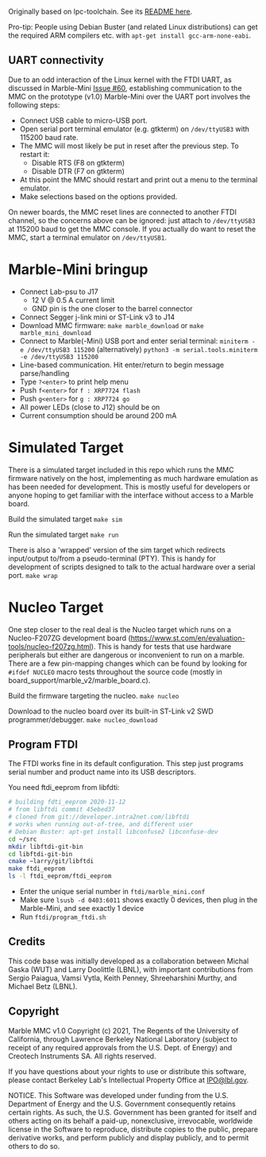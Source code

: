 Originally based on lpc-toolchain. See its [README here](README-lpc-toolchain.md).

Pro-tip: People using Debian Buster (and related Linux distributions) can
get the required ARM compilers etc. with `apt-get install gcc-arm-none-eabi`.

## UART connectivity ##
Due to an odd interaction of the Linux kernel with the FTDI UART,
as discussed in Marble-Mini
[Issue #60](https://github.com/BerkeleyLab/Marble-Mini/issues/60),
establishing communication to the MMC on the prototype (v1.0) Marble-Mini
over the UART port involves the following steps:
- Connect USB cable to micro-USB port.
- Open serial port terminal emulator (e.g. gtkterm) on `/dev/ttyUSB3` with 115200 baud rate.
- The MMC will most likely be put in reset after the previous step. To restart it:
  - Disable RTS (F8 on gtkterm)
  - Disable DTR (F7 on gtkterm)
- At this point the MMC should restart and print out a menu to the terminal emulator.
- Make selections based on the options provided.

On newer boards, the MMC reset lines are connected to another FTDI channel,
so the concerns above can be ignored: just attach to `/dev/ttyUSB3` at
115200 baud to get the MMC console.
If you actually do want to reset the MMC, start a terminal emulator
on `/dev/ttyUSB1`.

# Marble-Mini bringup
  * Connect Lab-psu to J17
      - 12 V @ 0.5 A current limit
      - GND pin is the one closer to the barrel connector
  * Connect Segger j-link mini or ST-Link v3 to J14
  * Download MMC firmware: `make marble_download` or `make marble_mini_download`
  * Connect to Marble(-Mini) USB port and enter serial terminal:
    `miniterm -e /dev/ttyUSB3 115200`
    (alternatively)
    `python3 -m serial.tools.miniterm -e /dev/ttyUSB3 115200`
  * Line-based communication. Hit enter/return to begin message parse/handling
  * Type `?<enter>` to print help menu
  * Push `f<enter>` for `f : XRP7724 flash`
  * Push `g<enter>` for `g : XRP7724 go`
  * All power LEDs (close to J12) should be on
  * Current consumption should be around 200 mA

# Simulated Target
There is a simulated target included in this repo which runs the MMC firmware natively on
the host, implementing as much hardware emulation as has been needed for development.  This
is mostly useful for developers or anyone hoping to get familiar with the interface without
access to a Marble board.

Build the simulated target
`make sim`

Run the simulated target
`make run`

There is also a 'wrapped' version of the sim target which redirects input/output to/from a
pseudo-terminal (PTY).  This is handy for development of scripts designed to talk to the
actual hardware over a serial port.
`make wrap`

# Nucleo Target
One step closer to the real deal is the Nucleo target which runs on a Nucleo-F207ZG development
board (https://www.st.com/en/evaluation-tools/nucleo-f207zg.html).  This is handy for tests
that use hardware peripherals but either are dangerous or inconvenient to run on a marble.
There are a few pin-mapping changes which can be found by looking for `#ifdef NUCLEO` macro
tests throughout the source code (mostly in board\_support/marble\_v2/marble\_board.c).

Build the firmware targeting the nucleo.
`make nucleo`

Download to the nucleo board over its built-in ST-Link v2 SWD programmer/debugger.
`make nucleo_download`

## Program FTDI
The FTDI works fine in its default configuration. This step just programs serial
number and product name into its USB descriptors.

You need ftdi_eeprom from libfdti:

```bash
# building fdti_eeprom 2020-11-12
# from libftdi commit 45ebed37
# cloned from git://developer.intra2net.com/libftdi
# works when running out-of-tree, and different user
# Debian Buster: apt-get install libconfuse2 libconfuse-dev
cd ~/src
mkdir libftdi-git-bin
cd libftdi-git-bin
cmake ~larry/git/libftdi
make ftdi_eeprom
ls -l ftdi_eeprom/ftdi_eeprom
```

  * Enter the unique serial number in `ftdi/marble_mini.conf`
  * Make sure `lsusb -d 0403:6011` shows exactly 0 devices, then plug in the Marble-Mini, and see exactly 1 device
  * Run `ftdi/program_ftdi.sh`

## Credits

This code base was initially developed as a collaboration between Michal Gaska (WUT) and
Larry Doolittle (LBNL), with important contributions from Sergio Paiagua, Vamsi Vytla,
Keith Penney, Shreeharshini Murthy, and Michael Betz (LBNL).

## Copyright

Marble MMC v1.0 Copyright (c) 2021, The Regents of the University of
California, through Lawrence Berkeley National Laboratory (subject to
receipt of any required approvals from the U.S. Dept. of Energy) and
Creotech Instruments SA. All rights reserved.

If you have questions about your rights to use or distribute this software,
please contact Berkeley Lab's Intellectual Property Office at
IPO@lbl.gov.

NOTICE.  This Software was developed under funding from the U.S. Department
of Energy and the U.S. Government consequently retains certain rights.  As
such, the U.S. Government has been granted for itself and others acting on
its behalf a paid-up, nonexclusive, irrevocable, worldwide license in the
Software to reproduce, distribute copies to the public, prepare derivative
works, and perform publicly and display publicly, and to permit others to do so.


